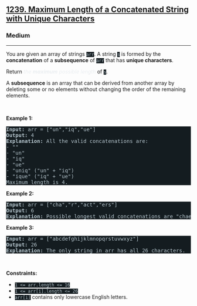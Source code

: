 <h2><a href="https://leetcode.com/problems/maximum-length-of-a-concatenated-string-with-unique-characters/">1239. Maximum Length of a Concatenated String with Unique Characters</a></h2><h3>Medium</h3><hr><div><p>You are given an array of strings <code style="background-color: rgb(20, 28, 32) !important; color: rgb(183, 198, 205) !important;">arr</code>. A string <code style="background-color: rgb(20, 28, 32) !important; color: rgb(183, 198, 205) !important;">s</code> is formed by the <strong>concatenation</strong> of a <strong>subsequence</strong> of <code style="background-color: rgb(20, 28, 32) !important; color: rgb(183, 198, 205) !important;">arr</code> that has <strong>unique characters</strong>.</p>

<p>Return <em style="color: rgb(234, 238, 241) !important;">the <strong>maximum</strong> possible length</em> of <code style="background-color: rgb(20, 28, 32) !important; color: rgb(183, 198, 205) !important;">s</code>.</p>

<p>A <strong>subsequence</strong> is an array that can be derived from another array by deleting some or no elements without changing the order of the remaining elements.</p>

<p>&nbsp;</p>
<p><strong>Example 1:</strong></p>

<pre style="background-color: rgb(20, 28, 32) !important; color: rgb(182, 198, 206) !important;"><strong>Input:</strong> arr = ["un","iq","ue"]
<strong>Output:</strong> 4
<strong>Explanation:</strong> All the valid concatenations are:
- ""
- "un"
- "iq"
- "ue"
- "uniq" ("un" + "iq")
- "ique" ("iq" + "ue")
Maximum length is 4.
</pre>

<p><strong>Example 2:</strong></p>

<pre style="background-color: rgb(20, 28, 32) !important; color: rgb(182, 198, 206) !important;"><strong>Input:</strong> arr = ["cha","r","act","ers"]
<strong>Output:</strong> 6
<strong>Explanation:</strong> Possible longest valid concatenations are "chaers" ("cha" + "ers") and "acters" ("act" + "ers").
</pre>

<p><strong>Example 3:</strong></p>

<pre style="background-color: rgb(20, 28, 32) !important; color: rgb(182, 198, 206) !important;"><strong>Input:</strong> arr = ["abcdefghijklmnopqrstuvwxyz"]
<strong>Output:</strong> 26
<strong>Explanation:</strong> The only string in arr has all 26 characters.
</pre>

<p>&nbsp;</p>
<p><strong>Constraints:</strong></p>

<ul>
	<li><code style="background-color: rgb(20, 28, 32) !important; color: rgb(183, 198, 205) !important;">1 &lt;= arr.length &lt;= 16</code></li>
	<li><code style="background-color: rgb(20, 28, 32) !important; color: rgb(183, 198, 205) !important;">1 &lt;= arr[i].length &lt;= 26</code></li>
	<li><code style="background-color: rgb(20, 28, 32) !important; color: rgb(183, 198, 205) !important;">arr[i]</code> contains only lowercase English letters.</li>
</ul>
</div>